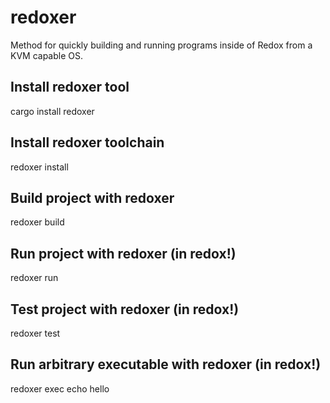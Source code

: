 # redoxer

Method for quickly building and running programs inside of Redox from a KVM
capable OS.

## Install redoxer tool
cargo install redoxer

## Install redoxer toolchain
redoxer install

## Build project with redoxer
redoxer build

## Run project with redoxer (in redox!)
redoxer run

## Test project with redoxer (in redox!)
redoxer test

## Run arbitrary executable with redoxer (in redox!)
redoxer exec echo hello
